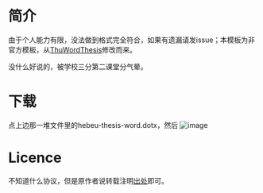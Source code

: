 # 简介

由于个人能力有限，没法做到格式完全符合，如果有遗漏请发issue；本模板为非官方模板，从[ThuWordThesis](https://github.com/qbh16/ThuWordThesis)修改而来。

没什么好说的，被学校三分第二课堂分气晕。

# 下载
点上边那一堆文件里的hebeu-thesis-word.dotx，然后
![image](https://github.com/xyls184/hebeu-thesis-word/assets/20354136/63f6c2a0-90b4-4101-8cad-daab99995f70)


#  Licence

不知道什么协议，但是原作者说转载注明[出处](https://github.com/qbh16/ThuWordThesis)即可。
